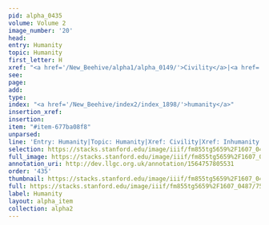 ```yaml
---
pid: alpha_0435
volume: Volume 2
image_number: '20'
head: 
entry: Humanity
topic: Humanity
first_letter: H
xref: "<a href='/New_Beehive/alpha1/alpha_0149/'>Civility</a>|<a href='/New_Beehive/alpha3/alpha_0474/'>Inhumanity</a>"
see: 
page: 
add: 
type: 
index: "<a href='/New_Beehive/index2/index_1898/'>humanity</a>"
insertion_xref: 
insertion: 
item: "#item-677ba08f8"
unparsed: 
line: 'Entry: Humanity|Topic: Humanity|Xref: Civility|Xref: Inhumanity|Index: humanity|#item-677ba08f8'
selection: https://stacks.stanford.edu/image/iiif/fm855tg5659%2F1607_0487/758,509,2971,455/full/0/default.jpg
full_image: https://stacks.stanford.edu/image/iiif/fm855tg5659%2F1607_0487/full/full/0/default.jpg
annotation_uri: http://dev.llgc.org.uk/annotation/1564757805531
order: '435'
thumbnail: https://stacks.stanford.edu/image/iiif/fm855tg5659%2F1607_0487/758,509,600,180/250,/0/default.jpg
full: https://stacks.stanford.edu/image/iiif/fm855tg5659%2F1607_0487/758,509,2971,455/full/0/default.jpg
label: Humanity
layout: alpha_item
collection: alpha2
---
```

